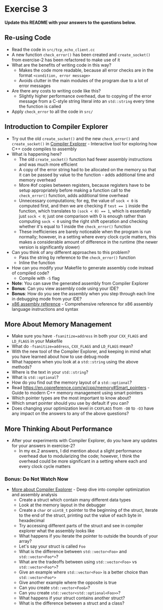 # Exercise 3

**Update this README with your answers to the questions below.**

## Re-using Code

- Read the code in `src/tcp_echo_client.cc`
- A new function `check_error()` has been created and `create_socket()` from exercise-2 has been refactored to make use of it
- What are the benefits of writing code in this way?
  - Makes the code more readable, because all error checks are in the format `<condition, error message>`
  - Avoids clutter in the main modules of the program due to a lot of error messages
- Are there any costs to writing code like this?
  - Slightly higher performance overhead, due to copying of the error message from a C-style string literal into an `std::string` every time the function is called
- Apply `check_error` to all the code in `src/`

## Introduction to Compiler Explorer

- Try out the old `create_socket()` and the new `check_error()` and 
  `create_socket()` in [Compiler Explorer](https://godbolt.org) - Interactive 
  tool for exploring how C++ code compiles to assembly
- What is happening here?
  - The old `create_socket()` function had fewer assembly instructions and was much more efficient
  - A copy of the error string had to be allocated on the memory so that it can be passed by value to the function - adds additional time and memory overhead
  - More #of copies between registers, because registers have to be setup appropriately before making a function call to the `check_error()` function, adds additional time overhead
  - Unnecessary computations; for eg, the value of `sock < 0` is computed first, and then we are checking if `test == 1` inside the function, which translates to `(sock < 0) == 1`, which is essentially just `sock < 0`; just one comparison with 0 is enough rather than computing `sock < 0` using the right shift operation and checking whether it's equal to 1 inside the `check_error()` function
  - These inefficienies are barely noticeable when the program is run normally; however, in a setting where every clock cycle matters, this makes a considerable amount of difference in the runtime (the newer version is significantly slower)
- Can you think of any different approaches to this problem?
  - Pass the string by reference to the `check_error()` function
  - Inline the function
- How can you modify your Makefile to generate assembly code instead of compiled code?
  - Compile with `-S` flag
- **Note**: You can save the generated assembly from Compiler Explorer
- **Bonus**: Can you view assembly code using your IDE?
- **Bonus**: How do you see the assembly when you step through each line in
  debugging mode from your IDE?
- [x86 assembly reference](http://ref.x86asm.net/) - Comprehensive reference 
  for x86 assembly language instructions and syntax

## More About Memory Management

- Make sure you have `-fsanitize=address` in both your `CXX_FLAGS` and 
  `LD_FLAGS` in your Makefile
- What do `-fsanitize=address`, `CXX_FLAGS` and `LD_FLAGS` mean?
- With the new tool of the Compiler Explorer, and keeping in mind what you 
  have learned about how to use debug mode
- What happens when you look at a `std::string` using the above methods?
- Where is the text in your `std::string`?
- What is `std::optional`?
- How do you find out the memory layout of a `std::optional`?
- Read https://en.cppreference.com/w/cpp/memory#Smart_pointers - Guide to 
  modern C++ memory management using smart pointers
- Which pointer types are the most important to know about?
- Which smart pointer should you use by default if you can?
- Does changing your optimization level in `CXXFLAGS` from `-O0` to `-O3` have
  any impact on the answers to any of the above questions?

## More Thinking About Performance

- After your experiments with Compiler Explorer, do you have any updates for your answers in exercise-2?
  - In my ex.2 answers, I did mention about a slight performance overhead due to modularizing the code; however, I think the overhead could be more significant in a setting where each and every clock cycle matters

### Bonus: Do Not Watch Now 

- [More about Compiler Explorer](https://www.youtube.com/watch?v=bSkpMdDe4g4) - 
  Deep dive into compiler optimization and assembly analysis
  - Create a struct which contain many different data types
  - Look at the memory layout in the debugger
  - Create a `char` or `uint8_t` pointer to the beginning of the struct, 
    iterate to the end of the struct, printing out the value of each byte in 
    hexadecimal
  - Try accessing different parts of the struct and see in compiler explorer
    what the assembly looks like
  - What happens if you iterate the pointer to outside the bounds of your
    array?
  - Let's say your struct is called `Foo`
  - What is the difference between `std::vector<Foo>` and `std::vector<Foo*>`?
  - What are the tradeoffs between using `std::vector<Foo>` vs 
    `std::vector<Foo*>`? 
  - Give an example where `std::vector<Foo>` is a better choice than 
    `std::vector<Foo*>`
  - Give another example where the opposite is true
  - Can you create `std::vector<Foo&>`? 
  - Can you create `std::vector<std::optional<Foo>>`?
  - What happens if your struct contains another struct?
  - What is the difference between a struct and a class?